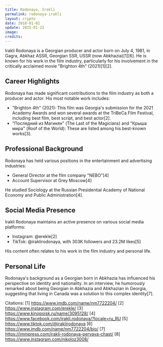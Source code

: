```yaml
---
title: Rodonaya, Irakli
permalink: rodonaya-irakli
layout: crypto
date: 2018-01-02
update: 2025-01-22
image:
credits:
---
```


Irakli Rodonaya is a Georgian producer and actor born on July 4, 1981, in Gagra, Abkhaz ASSR, Georgian SSR, USSR (now Abkhazia)[1][6]. He is known for his work in the film industry, particularly for his involvement in the critically acclaimed movie "Brighton 4th" (2021)[1][2].

## Career Highlights

Rodonaya has made significant contributions to the film industry as both a producer and actor. His most notable work includes:

- "Brighton 4th" (2021): This film was Georgia's submission for the 2021 Academy Awards and won several awards at the TriBeCa Film Festival, including best film, best script, and best actor[2].
- "Последний из Магикян" (The Last of the Magicians) and "Крыша мира" (Roof of the World): These are listed among his best-known works[3].

## Professional Background

Rodonaya has held various positions in the entertainment and advertising industries:

- General Director at the film company "NEBO"[4]
- Account Supervisor at Grey Moscow[4]

He studied Sociology at the Russian Presidential Academy of National Economy and Public Administration[4].

## Social Media Presence

Irakli Rodonaya maintains an active presence on various social media platforms:

- Instagram: @erekle[2]
- TikTok: @iraklirodonaya, with 303K followers and 23.2M likes[5]

His content often relates to his work in the film industry and personal life.

## Personal Life

Rodonaya's background as a Georgian born in Abkhazia has influenced his perspective on identity and nationality. In an interview, he humorously remarked about being Georgian in Abkhazia and Abkhazian in Georgia, suggesting that living in Canada was a solution to this complex identity[7].

Citations:
[1] https://www.imdb.com/name/nm7722204/
[2] https://www.instagram.com/erekle/
[3] https://www.kinopoisk.ru/name/3095128/
[4] https://www.facebook.com/irakli.rodonaya/?locale=ru_RU
[5] https://www.tiktok.com/@iraklirodonaya
[6] https://www.imdb.com/name/nm7722204/bio/
[7] https://immpress.com/irakli-rodonaya-pervaya-chast/
[8] https://www.instagram.com/nikoloz3008/
